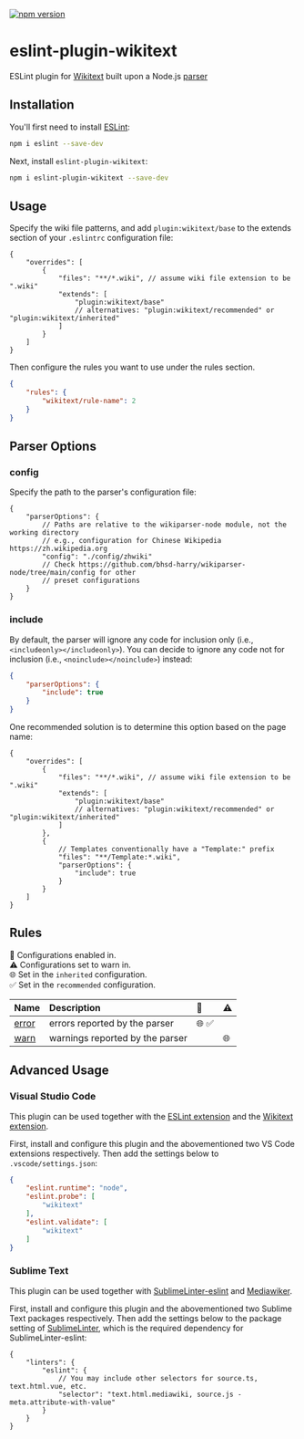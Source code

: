 [![npm version](https://badge.fury.io/js/eslint-plugin-wikitext.svg)](https://www.npmjs.com/package/eslint-plugin-wikitext)

# eslint-plugin-wikitext

ESLint plugin for [Wikitext](https://www.mediawiki.org/wiki/Wikitext) built upon a Node.js [parser](https://github.com/bhsd-harry/wikiparser-node/tree/lint)

## Installation

You'll first need to install [ESLint](https://eslint.org/):

```sh
npm i eslint --save-dev
```

Next, install `eslint-plugin-wikitext`:

```sh
npm i eslint-plugin-wikitext --save-dev
```

## Usage

Specify the wiki file patterns, and add `plugin:wikitext/base` to the extends section of your `.eslintrc` configuration file:

```jsonc
{
	"overrides": [
		{
			"files": "**/*.wiki", // assume wiki file extension to be ".wiki"
			"extends": [
				"plugin:wikitext/base"
				// alternatives: "plugin:wikitext/recommended" or "plugin:wikitext/inherited"
			]
		}
	]
}
```

Then configure the rules you want to use under the rules section.

```json
{
	"rules": {
		"wikitext/rule-name": 2
	}
}
```

## Parser Options

### config

Specify the path to the parser's configuration file:

```jsonc
{
	"parserOptions": {
		// Paths are relative to the wikiparser-node module, not the working directory
		// e.g., configuration for Chinese Wikipedia https://zh.wikipedia.org
		"config": "./config/zhwiki"
		// Check https://github.com/bhsd-harry/wikiparser-node/tree/main/config for other
		// preset configurations
	}
}
```

### include

By default, the parser will ignore any code for inclusion only (i.e., `<includeonly></includeonly>`). You can decide to ignore any code not for inclusion (i.e., `<noinclude></noinclude>`) instead:

```json
{
	"parserOptions": {
		"include": true
	}
}
```

One recommended solution is to determine this option based on the page name:

```jsonc
{
	"overrides": [
		{
			"files": "**/*.wiki", // assume wiki file extension to be ".wiki"
			"extends": [
				"plugin:wikitext/base"
				// alternatives: "plugin:wikitext/recommended" or "plugin:wikitext/inherited"
			]
		},
		{
			// Templates conventionally have a "Template:" prefix
			"files": "**/Template:*.wiki",
			"parserOptions": {
				"include": true
			}
		}
	]
}
```

## Rules

<!-- begin auto-generated rules list -->

💼 Configurations enabled in.\
⚠️ Configurations set to warn in.\
🌐 Set in the `inherited` configuration.\
✅ Set in the `recommended` configuration.

| Name                         | Description                     | 💼   | ⚠️ |
| :--------------------------- | :------------------------------ | :--- | :- |
| [error](docs/rules/error.md) | errors reported by the parser   | 🌐 ✅ |    |
| [warn](docs/rules/warn.md)   | warnings reported by the parser |      | 🌐 |

<!-- end auto-generated rules list -->

## Advanced Usage

### Visual Studio Code

This plugin can be used together with the [ESLint extension](https://marketplace.visualstudio.com/items?itemName=dbaeumer.vscode-eslint) and the [Wikitext extension](https://marketplace.visualstudio.com/items?itemName=RoweWilsonFrederiskHolme.wikitext).

First, install and configure this plugin and the abovementioned two VS Code extensions respectively. Then add the settings below to `.vscode/settings.json`:

```json
{
	"eslint.runtime": "node",
	"eslint.probe": [
		"wikitext"
	],
	"eslint.validate": [
		"wikitext"
	]
}
```

### Sublime Text

This plugin can be used together with [Sublime​Linter-eslint](https://packagecontrol.io/packages/SublimeLinter-eslint) and [Mediawiker](https://packagecontrol.io/packages/Mediawiker).

First, install and configure this plugin and the abovementioned two Sublime Text packages respectively. Then add the settings below to the package setting of [SublimeLinter](https://packagecontrol.io/packages/SublimeLinter), which is the required dependency for SublimeLinter-eslint:

```jsonc
{
	"linters": {
		"eslint": {
			// You may include other selectors for source.ts, text.html.vue, etc.
			"selector": "text.html.mediawiki, source.js - meta.attribute-with-value"
		}
	}
}
```
